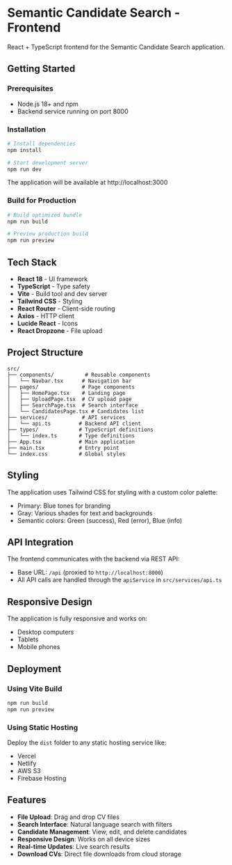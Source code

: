 # Semantic Candidate Search - Frontend

React + TypeScript frontend for the Semantic Candidate Search application.

## Getting Started

### Prerequisites
- Node.js 18+ and npm
- Backend service running on port 8000

### Installation

```bash
# Install dependencies
npm install

# Start development server
npm run dev
```

The application will be available at http://localhost:3000

### Build for Production

```bash
# Build optimized bundle
npm run build

# Preview production build
npm run preview
```

## Tech Stack

- **React 18** - UI framework
- **TypeScript** - Type safety
- **Vite** - Build tool and dev server
- **Tailwind CSS** - Styling
- **React Router** - Client-side routing
- **Axios** - HTTP client
- **Lucide React** - Icons
- **React Dropzone** - File upload

## Project Structure

```
src/
├── components/          # Reusable components
│   └── Navbar.tsx      # Navigation bar
├── pages/              # Page components
│   ├── HomePage.tsx    # Landing page
│   ├── UploadPage.tsx  # CV upload page
│   ├── SearchPage.tsx  # Search interface
│   └── CandidatesPage.tsx # Candidates list
├── services/           # API services
│   └── api.ts         # Backend API client
├── types/             # TypeScript definitions
│   └── index.ts       # Type definitions
├── App.tsx            # Main application
├── main.tsx           # Entry point
└── index.css          # Global styles
```

## Styling

The application uses Tailwind CSS for styling with a custom color palette:

- Primary: Blue tones for branding
- Gray: Various shades for text and backgrounds
- Semantic colors: Green (success), Red (error), Blue (info)

## API Integration

The frontend communicates with the backend via REST API:

- Base URL: `/api` (proxied to `http://localhost:8000`)
- All API calls are handled through the `apiService` in `src/services/api.ts`

## Responsive Design

The application is fully responsive and works on:
- Desktop computers
- Tablets
- Mobile phones

## Deployment

### Using Vite Build
```bash
npm run build
npm run preview
```

### Using Static Hosting
Deploy the `dist` folder to any static hosting service like:
- Vercel
- Netlify
- AWS S3
- Firebase Hosting

## Features

- **File Upload**: Drag and drop CV files
- **Search Interface**: Natural language search with filters
- **Candidate Management**: View, edit, and delete candidates
- **Responsive Design**: Works on all device sizes
- **Real-time Updates**: Live search results
- **Download CVs**: Direct file downloads from cloud storage 